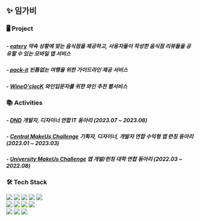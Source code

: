 ## ✨ 임가비

### 🖥 Project
##### - [eatery](https://github.com/orgs/Zelusik/repositories) 약속 상황에 맞는 음식점을 제공하고, 사용자들이 작성한 음식점 리뷰들을 공유할 수 있는 모바일 앱 서비스
##### - [pack-it](https://github.com/dnd-side-project/dnd-9th-8-frontend) 빈틈없는 여행을 위한 가이드라인 제공 서비스
##### - [WineO'clocK](https://github.com/Wine-O-clocK) 와인입문자를 위한 와인 추천 웹서비스

### 📚 Activities
##### - [DND](https://www.dnd.ac/) 개발자, 디자이너 연합 IT 동아리 (2023.07 ~ 2023.08)
##### - [Central MakeUs Challenge](https://www.makeus.in/cmc) 기획자, 디자이너, 개발자 연합 수익형 앱 런칭 동아리 (2023.01 ~ 2023.03)
##### - [University MakeUs Challenge](https://www.makeus.in/umc) 앱 개발/런칭 대학 연합 동아리 (2022.03 ~ 2022.08)

### 🛠 Tech Stack
<img src="https://img.shields.io/badge/HTML5-E34F26?style=flat-square&logo=html5&logoColor=white"> <img src="https://img.shields.io/badge/CSS-1572B6?style=flat-square&logo=css3&logoColor=white"> <img src="https://img.shields.io/badge/JAVASCRIPT-F7DF1E?style=flat-square&logo=javascript&logoColor=black"> <img src="https://img.shields.io/badge/TYPESCRIPT-1572B6?style=flat-square&logo=typescript&logoColor=white"> <img src="https://img.shields.io/badge/Python-3776AB?style=flat-square&logo=Python&logoColor=white">  
<img src="https://img.shields.io/badge/REACT-61DAFB?style=flat-square&logo=react&logoColor=black"> <img src="https://img.shields.io/badge/NEXT.JS-000000?style=flat-square&logo=next.js&logoColor=white"> <img src="https://img.shields.io/badge/REACT NATIVE-61DAFB?style=flat-square&logo=react&logoColor=black"> <img src="https://img.shields.io/badge/Styled Components-DB7093?style=flat-square&logo=styled components&logoColor=white">  
<img src="https://img.shields.io/badge/Redux-764ABC?style=flat-square&logo=redux&logoColor=white"> <img src="https://img.shields.io/badge/React Query-FF4154?style=flat-square&logo=React Query&logoColor=white"> <img src="https://img.shields.io/badge/Docker-2496ED?style=flat-square&logo=Docker&logoColor=white">

